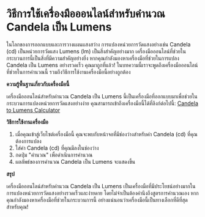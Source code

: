 วิธีการใช้เครื่องมือออนไลน์สำหรับคำนวณ Candela เป็น Lumens
==========================================================

ในโลกของการออกแบบและการวางแผนแสงสว่าง การแปลงหน่วยการวัดแสงอย่างเช่น Candela (cd) เป็นหน่วยการวัดแสง Lumens (lm) เป็นสิ่งสำคัญอย่างมาก เครื่องมือออนไลน์ที่ช่วยในกระบวนการนี้เป็นสิ่งที่มีความสำคัญอย่างยิ่ง หากคุณกำลังมองหาเครื่องมือที่ช่วยในการแปลง Candela เป็น Lumens อย่างรวดเร็ว คุณมาถูกที่แล้ว! ในบทความนี้เราจะพูดถึงเครื่องมือออนไลน์ที่ช่วยในการคำนวณนี้ รวมถึงวิธีการใช้งานเครื่องมือนี้อย่างถูกต้อง

**ความรู้พื้นฐานเกี่ยวกับเครื่องมือนี้**

เครื่องมือออนไลน์สำหรับคำนวณ Candela เป็น Lumens นี้เป็นเครื่องมือที่ออกแบบมาเพื่อช่วยในกระบวนการแปลงหน่วยการวัดแสงอย่างง่าย คุณสามารถเข้าถึงเครื่องมือนี้ได้ที่ลิงก์ต่อไปนี้: [Candela to Lumens Calculator](https://www.onlinecalculatorsfree.com/th/tools/candela-to-lumen-calculator.html)

**วิธีการใช้งานเครื่องมือ**

1. เมื่อคุณเข้าสู่เว็บไซต์เครื่องมือนี้ คุณจะพบกับหน้าจอที่มีช่องว่างสำหรับค่า Candela (cd) ที่คุณต้องการแปลง
2. ใส่ค่า Candela (cd) ที่คุณมีลงในช่องว่าง
3. กดปุ่ม "คำนวณ" เพื่อดำเนินการคำนวณ
4. ผลลัพธ์ของการคำนวณ Candela เป็น Lumens จะแสดงขึ้น

**สรุป**

เครื่องมือออนไลน์สำหรับคำนวณ Candela เป็น Lumens เป็นเครื่องมือที่มีประโยชน์อย่างมากในการแปลงหน่วยการวัดแสงอย่างรวดเร็วและง่ายดาย โดยไม่จำเป็นต้องคำนึงถึงสูตรการคำนวณเอง หากคุณกำลังมองหาเครื่องมือที่ช่วยในกระบวนการนี้ อย่างแน่นอนว่าเครื่องมือนี้เป็นทางเลือกที่ดีที่สุดสำหรับคุณ!